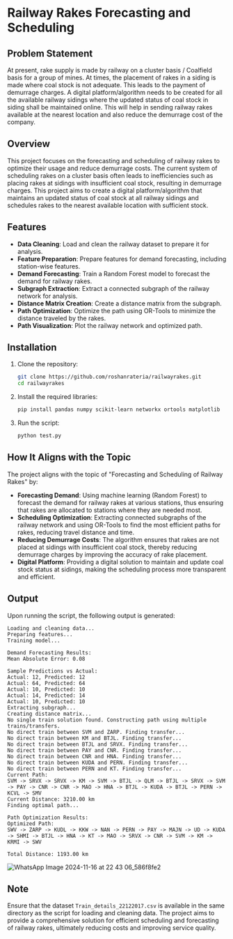 # Railway Rakes Forecasting and Scheduling
## Problem Statement
At present, rake supply is made by railway on a cluster basis / Coalfield basis for a group of mines. At times, the placement of rakes in a siding is made where coal stock is not adequate. This leads to the payment of demurrage charges. A digital platform/algorithm needs to be created for all the available railway sidings where the updated status of coal stock in siding shall be maintained online. This will help in sending railway rakes available at the nearest location and also reduce the demurrage cost of the company.

## Overview
This project focuses on the forecasting and scheduling of railway rakes to optimize their usage and reduce demurrage costs. The current system of scheduling rakes on a cluster basis often leads to inefficiencies such as placing rakes at sidings with insufficient coal stock, resulting in demurrage charges. This project aims to create a digital platform/algorithm that maintains an updated status of coal stock at all railway sidings and schedules rakes to the nearest available location with sufficient stock.

## Features
- **Data Cleaning**: Load and clean the railway dataset to prepare it for analysis.
- **Feature Preparation**: Prepare features for demand forecasting, including station-wise features.
- **Demand Forecasting**: Train a Random Forest model to forecast the demand for railway rakes.
- **Subgraph Extraction**: Extract a connected subgraph of the railway network for analysis.
- **Distance Matrix Creation**: Create a distance matrix from the subgraph.
- **Path Optimization**: Optimize the path using OR-Tools to minimize the distance traveled by the rakes.
- **Path Visualization**: Plot the railway network and optimized path.

## Installation
1. Clone the repository:
   ```sh
   git clone https://github.com/roshanrateria/railwayrakes.git
   cd railwayrakes
   ```

2. Install the required libraries:
   ```sh
   pip install pandas numpy scikit-learn networkx ortools matplotlib
   ```

3. Run the script:
   ```sh
   python test.py
   ```

## How It Aligns with the Topic
The project aligns with the topic of "Forecasting and Scheduling of Railway Rakes" by:
- **Forecasting Demand**: Using machine learning (Random Forest) to forecast the demand for railway rakes at various stations, thus ensuring that rakes are allocated to stations where they are needed most.
- **Scheduling Optimization**: Extracting connected subgraphs of the railway network and using OR-Tools to find the most efficient paths for rakes, reducing travel distance and time.
- **Reducing Demurrage Costs**: The algorithm ensures that rakes are not placed at sidings with insufficient coal stock, thereby reducing demurrage charges by improving the accuracy of rake placement.
- **Digital Platform**: Providing a digital solution to maintain and update coal stock status at sidings, making the scheduling process more transparent and efficient.

## Output
Upon running the script, the following output is generated:
```
Loading and cleaning data...
Preparing features...
Training model...

Demand Forecasting Results:
Mean Absolute Error: 0.08

Sample Predictions vs Actual:
Actual: 12, Predicted: 12
Actual: 64, Predicted: 64
Actual: 10, Predicted: 10
Actual: 14, Predicted: 14
Actual: 10, Predicted: 10
Extracting subgraph...
Creating distance matrix...
No single train solution found. Constructing path using multiple trains/transfers.
No direct train between SVM and ZARP. Finding transfer...
No direct train between KM and BTJL. Finding transfer...
No direct train between BTJL and SRVX. Finding transfer...
No direct train between PAY and CNR. Finding transfer...
No direct train between CNR and HNA. Finding transfer...
No direct train between KUDA and PERN. Finding transfer...
No direct train between PERN and KT. Finding transfer...
Current Path:
SVM -> SRVX -> SRVX -> KM -> SVM -> BTJL -> QLM -> BTJL -> SRVX -> SVM -> PAY -> CNR -> CNR -> MAO -> HNA -> BTJL -> KUDA -> BTJL -> PERN -> KCVL -> SMV
Current Distance: 3210.00 km
Finding optimal path...

Path Optimization Results:
Optimized Path:
SWV -> ZARP -> KUDL -> KKW -> NAN -> PERN -> PAY -> MAJN -> UD -> KUDA -> SHMI -> BTJL -> HNA -> KT -> MAO -> SRVX -> CNR -> SVM -> KM -> KRMI -> SWV

Total Distance: 1193.00 km
```
![WhatsApp Image 2024-11-16 at 22 43 06_586f8fe2](https://github.com/user-attachments/assets/a0e10b40-06cc-4bbd-87d1-8d47894297f7)


## Note
Ensure that the dataset `Train_details_22122017.csv` is available in the same directory as the script for loading and cleaning data. The project aims to provide a comprehensive solution for efficient scheduling and forecasting of railway rakes, ultimately reducing costs and improving service quality.
